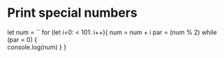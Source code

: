 # Print special numbers

let num = ´´
for (let i=0: < 101: i++){
num = num + i 
par = (num % 2)
while (par = 0) {  
console.log(num)
}
}
